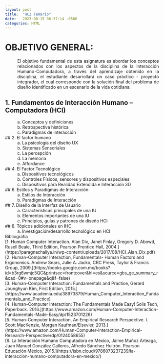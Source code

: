 ```yaml
---
layout: post
title:  "HCI Temario"
date:   2023-08-15 06:37:14 -0500
categories: HTML
---
```

# OBJETIVO GENERAL:

<div style='text-align: justify'>
<dd>El objetivo fundamental de esta asignatura es abordar los conceptos relacionados con los aspectos de la
disciplina de la Interacción Humano-Computadora, a través del aprendizaje obtenido en la disciplina, el
estudiante desarrollará un caso práctico - proyecto integrador, el cual corresponde con la solución final
del problema de diseño identificado en un escenario de la vida cotidiana. </dd>
</div>

## 1. Fundamentos de Interacción Humano – Computadora (HCI) 
<div style='text-align: justify, blockquote'>
   <dd>a. Conceptos y definiciones <br>
   b. Retrospectiva histórica <br>
   c. Paradigmas de interacción <br></dd>
</div>
## 2. El factor humano
 <div style='text-align: justify, blockquote'>  
   <dd>a. La psicología del diseño UX <br>
   b. Sistemas Sensoriales <br>
   c. La percepción <br>
   d. La memoria <br>
   e. Affordance <br></dd>
 </div>
## 4. El Factor Tecnológico
<div style='text-align: justify, blockquote'>   
  <dd> a. Dispositivos tecnológicos <br>
   b. Controles Físicos, sensores y dispositivos especiales <br>
   c. Dispositivos para Realidad Extendida e Interacción 3D <br></dd>
</div>
## 6. Estilos y Paradigmas de Interacción
<div style='text-align: justify, blockquote'>
  <dd> a. Estilos de Interacción <br>
   b. Paradigmas de Interacción <br></dd>
</div>
## 7. Diseño de la Interfaz de Usuario 
<div style='text-align: justify, blockquote'>
  <dd> a. Características principales de una IU <br>
   b. Elementos importantes de una IU <br>
   c. Principios, guías y patrones de diseño HCI <br></dd>
</div>
## 8. Tópicos adicionales en IHC 
<div style='blockquote, text-align: justify, blockquote'>
  <dd> a. Investigación/desarrollo tecnológico en HCI <br></dd>
</div>
Bibliografía
<div style='text-align: justify, blockquote'>
[1. Human Computer Interaction. Alan Dix, Janet Finlay, Gregory D. Abowd, Rusell Beale, Third
Edition, Pearson Prentice Hall, 2004.](https://paragnachaliya.in/wp-content/uploads/2017/08/HCI_Alan_Dix.pdf) <br>
[2. Human-Computer Interaction, Fundamentals- Human Factors and Ergonomics. Andrew Sears,
Julie A. Jacko, CRC Press, Taylor & Francis Group, 2009.](https://books.google.com.mx/books?id=b3rg6wmjc5QC&printsec=frontcover&hl=es&source=gbs_ge_summary_r&cad=0#v=onepage&q&f=false) <br> 
[3. Human-Computer Interaction: Fundamentals and Practice, Gerard Jounghyun Kim, First Edition, 2015.](https://www.academia.edu/38973879/Human_Computer_Interaction_Fundamentals_and_Practice)  <br>
[4. Human-Computer Interaction: The Fundamentals Made Easy! Solis Tech, Paperback. 2016.](https://www.amazon.com/Human-Computer-Interaction-Fundamentals-Made-Easy/dp/1523701226) <br>
[5. Human-Computer Interaction, An Empirical Research Perspective. I. Scott MacKenzie, Morgan
Kaufman/Elsevier, 2013.](https://www.amazon.com/Human-Computer-Interaction-Empirical-Research-Perspective/dp/0124058655) <br>
[6. La Interacción Humano Computadora en México, Jaime Muñoz Arteaga, Juan Manuel González
Calleros, Alfredo Sánchez Huitrón. Pearson Educación México, 2015.](https://isbn.cloud/9786073237239/la-interaccion-humano-computadora-en-mexico/) <br>
</div>
